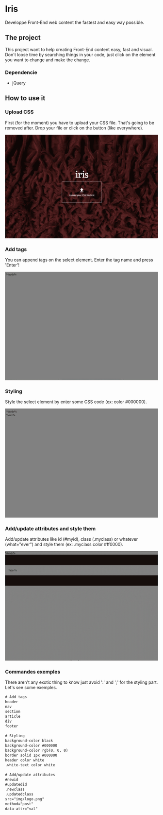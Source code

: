 # Iris
Developpe Front-End web content the fastest and easy way possible.


## The project
This project want to help creating Front-End content easy, fast and visual. Don't loose time by searching things in your code, just click on the element you want to change and make the change.


### Dependencie
* jQuery


## How to use it
### Upload CSS
First (for the moment) you have to upload your CSS file. That's going to be removed after. 
Drop your file or click on the button (like everywhere).

![Iris - Upload CSS](https://github.com/Theglytch/Iris/blob/master/gif/drop.gif)


### Add tags
You can append tags on the select element. Enter the tag name and press 'Enter'!

![Iris - Add tags](https://github.com/Theglytch/Iris/blob/master/gif/instance.gif)


### Styling
Style the select element by enter some CSS code (ex: color #000000).

![Iris - Styling](https://github.com/Theglytch/Iris/blob/master/gif/styling.gif)


### Add/update attributes and style them
Add/update attributes like id (#myid), class (.myclass) or whatever (what="ever") and style them (ex: .myclass color #ff0000).

![Iris - Add class and styling](https://github.com/Theglytch/Iris/blob/master/gif/addclass-styling.gif)


### Commandes exemples
There aren't any exotic thing to know just avoid ':' and ';' for the styling part. 
Let's see some exemples.

```
# Add tags
header
nav
section
article
div
footer

# Styling
background-color black
background-color #000000
background-color rgb(0, 0, 0)
border solid 1px #000000
header color white
.white-text color white

# Add/update attributes
#newid
#updatedid
.newclass
.updatedclass
src="img/logo.png"
method="post"
data-attr="val"
```
